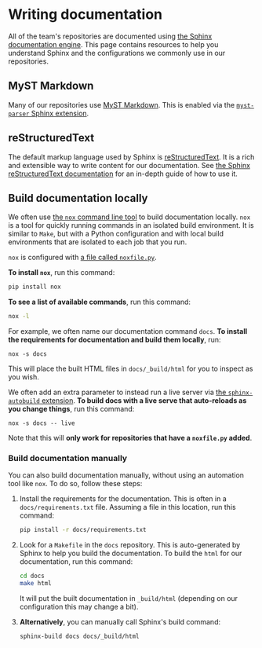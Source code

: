 # Writing documentation

All of the team's repositories are documented using [the Sphinx documentation engine](https://sphinx-doc.org).
This page contains resources to help you understand Sphinx and the configurations we commonly use in our repositories.

## MyST Markdown

Many of our repositories use [MyST Markdown](https://myst-parser.readthedocs.io).
This is enabled via the [`myst-parser` Sphinx extension](https://myst-parser.readthedocs.io).

## reStructuredText

The default markup language used by Sphinx is [reStructuredText](https://www.sphinx-doc.org/en/master/usage/restructuredtext/).
It is a rich and extensible way to write content for our documentation.
See [the Sphinx reStructuredText documentation](https://www.sphinx-doc.org/en/master/usage/restructuredtext/) for an in-depth guide of how to use it.

## Build documentation locally

We often use [the `nox` command line tool](https://nox.thea.codes/en/stable/) to build documentation locally.
`nox` is a tool for quickly running commands in an isolated build environment.
It is similar to `Make`, but with a Python configuration and with local build environments that are isolated to each job that you run.

`nox` is configured with [a file called `noxfile.py`](https://nox.thea.codes/en/stable/config.html).

**To install `nox`**, run this command:

```bash
pip install nox
```

**To see a list of available commands**, run this command:

```bash
nox -l
```

For example, we often name our documentation command `docs`.
**To install the requirements for documentation and build them locally**, run:

```
nox -s docs
```

This will place the built HTML files in `docs/_build/html` for you to inspect as you wish.

We often add an extra parameter to instead run a live server via [the `sphinx-autobuild` extension](https://github.com/executablebooks/sphinx-autobuild).
**To build docs with a live serve that auto-reloads as you change things**, run this command:

```
nox -s docs -- live
```

Note that this will **only work for repositories that have a `noxfile.py` added**.

### Build documentation manually

You can also build documentation manually, without using an automation tool like `nox`.
To do so, follow these steps:

1. Install the requirements for the documentation. This is often in a `docs/requirements.txt` file.
   Assuming a file in this location, run this command:

   ```bash
   pip install -r docs/requirements.txt
   ```
2. Look for a `Makefile` in the `docs` repository.
   This is auto-generated by Sphinx to help you build the documentation.
   To build the `html` for our documentation, run this command:

   ```bash
   cd docs
   make html
   ```

   It will put the built documentation in `_build/html` (depending on our configuration this may change a bit).
3. **Alternatively**, you can manually call Sphinx's build command:

   ```bash
   sphinx-build docs docs/_build/html
   ```

